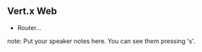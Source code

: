 ##  Vert.x Web

 - Router...

note:
    Put your speaker notes here.
    You can see them pressing 's'.
